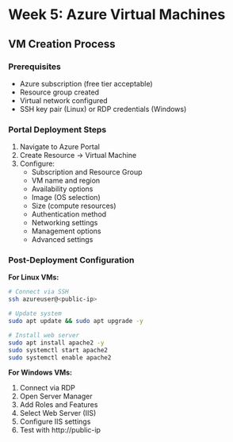 # Week 5: Azure Virtual Machines

## VM Creation Process

### Prerequisites
- Azure subscription (free tier acceptable)
- Resource group created
- Virtual network configured
- SSH key pair (Linux) or RDP credentials (Windows)

### Portal Deployment Steps
1. Navigate to Azure Portal
2. Create Resource → Virtual Machine
3. Configure:
   - Subscription and Resource Group
   - VM name and region
   - Availability options
   - Image (OS selection)
   - Size (compute resources)
   - Authentication method
   - Networking settings
   - Management options
   - Advanced settings

### Post-Deployment Configuration

**For Linux VMs:**
```bash
# Connect via SSH
ssh azureuser@<public-ip>

# Update system
sudo apt update && sudo apt upgrade -y

# Install web server
sudo apt install apache2 -y
sudo systemctl start apache2
sudo systemctl enable apache2
```

**For Windows VMs:**
1. Connect via RDP
2. Open Server Manager
3. Add Roles and Features
4. Select Web Server (IIS)
5. Configure IIS settings
6. Test with http://public-ip
